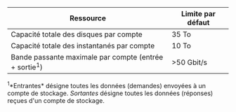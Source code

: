 Ressource|Limite par défaut
---|---
Capacité totale des disques par compte|35 To
Capacité totale des instantanés par compte|10 To
Bande passante maximale par compte (entrée + sortie<sup>1</sup>)|>50 Gbit/s

<sup>1</sup>\*Entrantes\* désigne toutes les données (demandes) envoyées à un compte de stockage. *Sortantes* désigne toutes les données (réponses) reçues d'un compte de stockage.

<!---HONumber=August15_HO7-->